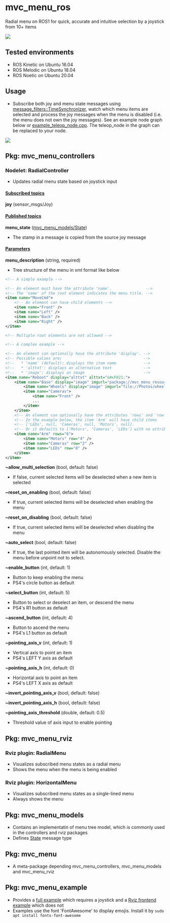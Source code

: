# mvc_menu_ros

Radial menu on ROS1 for quick, accurate and intuitive selection by a joystick from 10+ items

![](https://raw.githubusercontent.com/yoshito-n-students/mvc_menu_ros/images/images/screenshot_v0_4_0.png)

## Tested environments
* ROS Kinetic on Ubuntu 16.04
* ROS Melodic on Ubuntu 18.04
* ROS Noetic on Ubuntu 20.04

## Usage
* Subscribe both joy and menu state messages using [message_filters::TimeSynchronizer](http://wiki.ros.org/message_filters#Time_Synchronizer), watch which menu items are selected and process the joy messages when the menu is disabled (i.e. the menu does not own the joy messages). See an example node graph below or [example_teleop_node.cpp](mvc_menu_example/src/example_teleop_node.cpp). The teleop_node in the graph can be replaced to your node.

![](https://raw.githubusercontent.com/yoshito-n-students/mvc_menu_ros/images/images/example_integration_v0_2_1.png)

## Pkg: mvc_menu_controllers
### Nodelet: RadialController
* Updates radial menu state based on joystick input

#### <u>Subscribed topics</u>
**joy** (sensor_msgs/Joy)

#### <u>Published topics</u>
**menu_state** ([mvc_menu_models/State](mvc_menu_models/msg/State.msg))
* The stamp in a message is copied from the source joy message

#### <u>Parameters</u>
**menu_description** (string, required)
* Tree structure of the menu in xml format like below
```XML
<!-- A simple example -->

<!-- An element must have the attribute 'name'.               -->
<!-- The 'name' of the root element indicates the menu title. -->
<item name="MoveCmd">
    <!-- An element can have child elements -->
    <item name="Front" />
    <item name="Left" />
    <item name="Back" />
    <item name="Right" />
</item>

<!-- Multiple root elements are not allowed -->
```
```XML
<!-- A complex example -->

<!-- An element can optionally have the attribute 'display'. -->
<!-- Possible values are;                                    -->
<!--   * 'name' (default): displays the item name            -->
<!--   * 'alttxt': displays an alternative text              -->
<!--   * 'image': displays an image                          -->
<item name="Reboot" display="alttxt" alttxt="&#xF021;">
    <item name="Base" display="image" imgurl="package://mvc_menu_resources/images/base.bmp">
        <item name="Wheels" display="image" imgurl="file://Photos/wheels.png" />
        <item name="Cameras">
            <item name="Front" />
            ...
        </item>
    </item>
    <!-- An element can optionally have the attributes 'rows' and 'row'.     -->
    <!-- In the example below, the item 'Arm' will have child items          -->
    <!-- ['LEDs', null, 'Cameras', null, 'Motors', null].                    -->
    <!-- Or it defaults to ['Motors', 'Cameras', 'LEDs'] with no attributes. -->
    <item name="Arm" rows="6">
        <item name="Motors" row="4" />
        <item name="Cameras" row="2" />
        <item name="LEDs" row="0" />
    </item>
</item>
```

**~allow_multi_selection** (bool, default: false)
* If false, current selected items will be deselected when a new item is selected

**~reset_on_enabling** (bool, default: false)
* If true, current selected items will be deselected when enabling the menu

**~reset_on_disabling** (bool, default: false)
* If true, current selected items will be deselected when disabling the menu

**~auto_select** (bool, default: false)
* If true, the last pointed item will be autonomously selected. Disable the menu before unpoint not to select.

**~enable_button** (int, default: 1)
* Button to keep enabling the menu
* PS4's circle button as default

**~select_button** (int, default: 5)
* Button to select or deselect an item, or descend the menu
* PS4's R1 button as default

**~ascend_button** (int, default: 4)
* Button to ascend the menu
* PS4's L1 button as default

**~pointing_axis_v** (int, default: 1)
* Vertical axis to point an item
* PS4's LEFT Y axis as default

**~pointing_axis_h** (int, default: 0)
* Horizontal axis to point an item
* PS4's LEFT X axis as default

**~invert_pointing_axis_v** (bool, default: false)

**~invert_pointing_axis_h** (bool, default: false)

**~pointing_axis_threshold** (double, default: 0.5)
* Threshold value of axis input to enable pointing

## Pkg: mvc_menu_rviz
### Rviz plugin: RadialMenu
* Visualizes subscribed menu states as a radial menu
* Shows the menu when the menu is being enabled

### Rviz plugin: HorizontalMenu
* Visualizes subscribed menu states as a single-lined menu 
* Always shows the menu

## Pkg: mvc_menu_models
* Contains an implementatin of menu tree model, which is commonly used in the controllers and rviz packages
* Defines [State](mvc_menu_msgs/msg/State.msg) message type

## Pkg: mvc_menu
* A meta-package depending mvc_menu_controllers, mvc_menu_models and mvc_menu_rviz

## Pkg: mvc_menu_example
* Provides a [full example](mvc_menu_example/launch/example_full.launch) which requires a joystick and a [Rviz frontend example](mvc_menu_example/launch/example_rviz.launch) which does not
* Examples use the font 'FontAwesome' to display emojis. Install it by `sudo apt install fonts-font-awesome` 